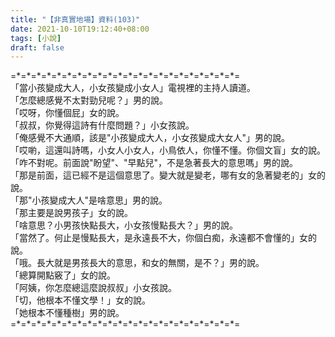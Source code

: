 ```yaml
---
title: "【非真實地場】資料(103)"
date: 2021-10-10T19:12:40+08:00
tags: [小說]
draft: false
---
```


=\*=\*=\*=\*=\*=\*=\*=\*=\*=\*=\*=\*=\*=\*=\*=\*=\*=\*=\*=\*=\*=\*=  
「當小孩變成大人，小女孩變成小女人」電視裡的主持人讀道。  
「怎麼總感覺不太對勁兒呢？」男的說。  
「哎呀，你懂個屁」女的說。  
「叔叔，你覺得這詩有什麼問題？」小女孩說。  
「俺感覺不大通順，該是"小孩變成大人，小女孩變成大女人"」男的說。  
「哎喲，這還叫詩嗎，小女人小女人，小鳥依人，你懂不懂。你個文盲」女的說。  
「咋不對呢。前面說"盼望"、"早點兒"，不是急著長大的意思嗎」男的說。  
「那是前面，這已經不是這個意思了。變大就是變老，哪有女的急著變老的」女的說。  
「那"小孩變成大人"是啥意思」男的說。  
「那主要是說男孩子」女的說。  
「啥意思？小男孩快點長大，小女孩慢點長大？」男的說。  
「當然了。何止是慢點長大，是永遠長不大，你個白痴，永遠都不會懂的」女的說。  
「哦。長大就是男孩長大的意思，和女的無關，是不？」男的說。  
「總算開點竅了」女的說。  
「阿姨，你怎麼總這麼說叔叔」小女孩說。  
「切，他根本不懂文學！」女的說。  
「她根本不懂種樹」男的說。  
=\*=\*=\*=\*=\*=\*=\*=\*=\*=\*=\*=\*=\*=\*=\*=\*=\*=\*=\*=\*=\*=\*=  
